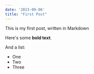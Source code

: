 ```yaml
---
date: '2023-09-06'
title: "First Post"
---
```

This is my first post, written in Markdown

Here's some __bold text__.

And a list:
* One
* Two
* Three
